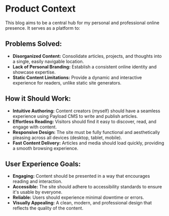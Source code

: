# Product Context

This blog aims to be a central hub for my personal and professional online presence. It serves as a platform to:

## Problems Solved:
- **Disorganized Content:** Consolidate articles, projects, and thoughts into a single, easily navigable location.
- **Lack of Personal Branding:** Establish a consistent online identity and showcase expertise.
- **Static Content Limitations:** Provide a dynamic and interactive experience for readers, unlike static site generators.

## How it Should Work:
- **Intuitive Authoring:** Content creators (myself) should have a seamless experience using Payload CMS to write and publish articles.
- **Effortless Reading:** Visitors should find it easy to discover, read, and engage with content.
- **Responsive Design:** The site must be fully functional and aesthetically pleasing across all devices (desktop, tablet, mobile).
- **Fast Content Delivery:** Articles and media should load quickly, providing a smooth browsing experience.

## User Experience Goals:
- **Engaging:** Content should be presented in a way that encourages reading and interaction.
- **Accessible:** The site should adhere to accessibility standards to ensure it's usable by everyone.
- **Reliable:** Users should experience minimal downtime or errors.
- **Visually Appealing:** A clean, modern, and professional design that reflects the quality of the content.